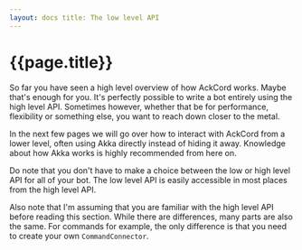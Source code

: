 ```yaml
---
layout: docs title: The low level API
---
```


# {{page.title}}

So far you have seen a high level overview of how AckCord works. Maybe that's enough for you. It's perfectly possible to
write a bot entirely using the high level API. Sometimes however, whether that be for performance, flexibility or
something else, you want to reach down closer to the metal.

In the next few pages we will go over how to interact with AckCord from a lower level, often using Akka directly instead
of hiding it away. Knowledge about how Akka works is highly recommended from here on.

Do note that you don't have to make a choice between the low or high level API for all of your bot. The low level API is
easily accessible in most places from the high level API.

Also note that I'm assuming that you are familiar with the high level API before reading this section. While there are
differences, many parts are also the same. For commands for example, the only difference is that you need to create your
own `CommandConnector`.
